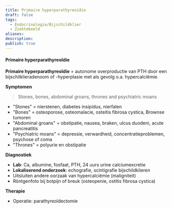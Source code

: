 ```yaml
---
title: Primaire hyperparathyreoïdie
draft: false
tags:
  - Endocrinologie/Bijschildklier
  - Ziektebeeld
aliases: 
description: 
publish: true
---
```


#### Primaire hyperparathyreoïdie
**Primaire hyperparathyreoïdie** =  autonome overproductie van PTH door een bijschilklieradenoom of -hyperplasie met als gevolg o.a. hypercalciëmie.

**Symptomen**
> Stones, bones, abdominal groans, thrones and psychiatric moans

- "Stones" = nierstenen, diabetes insipidus, nierfalen
- "Bones" = osteoporose, osteomalacie, osteitis fibrosa cystica, Brownse tumoren
- "Abdominal groans" = obstipatie, nausea, braken, ulcus duodeni, acute pancreatitis
- "Psychiatric moans" = depressie, verwardheid, concentratieproblemen, psychose of coma
- "Thrones" = polyurie en obstipatie

**Diagnostiek**
- **Lab**: Ca, albumine, fosfaat, PTH, 24 uurs urine calciumexcretie
- **Lokaliserend onderzoek**: echografie, scintigrafie bijschildklieren
- Uitsluiten andere oorzaak van hypercalciëmie (maligniteit)
- Röntgenfoto bij botpijn of breuk (osteopenie, ostitis fibrosa cystica)

**Therapie**
- Operatie: parathyreoïdectomie